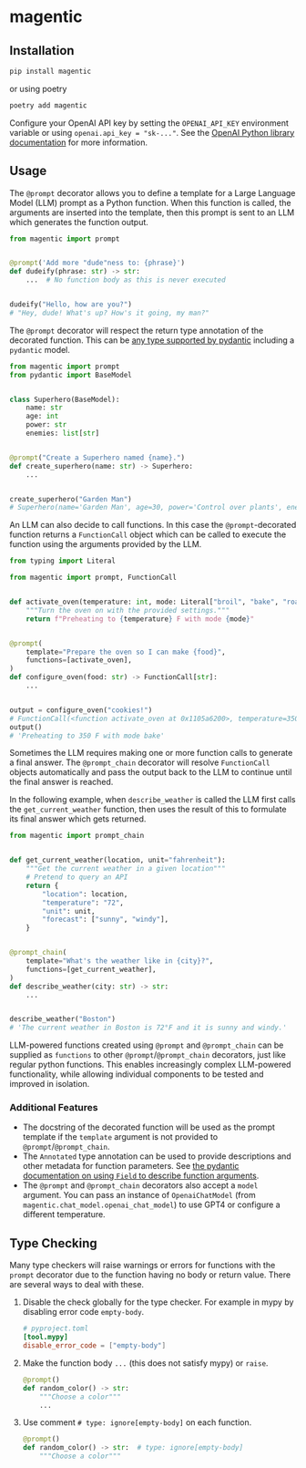 # magentic

## Installation

```sh
pip install magentic
```

or using poetry

```sh
poetry add magentic
```

Configure your OpenAI API key by setting the `OPENAI_API_KEY` environment variable or using `openai.api_key = "sk-..."`. See the [OpenAI Python library documentation](https://github.com/openai/openai-python#usage) for more information.

## Usage

The `@prompt` decorator allows you to define a template for a Large Language Model (LLM) prompt as a Python function. When this function is called, the arguments are inserted into the template, then this prompt is sent to an LLM which generates the function output.

```python
from magentic import prompt


@prompt('Add more "dude"ness to: {phrase}')
def dudeify(phrase: str) -> str:
    ...  # No function body as this is never executed


dudeify("Hello, how are you?")
# "Hey, dude! What's up? How's it going, my man?"
```

The `@prompt` decorator will respect the return type annotation of the decorated function. This can be [any type supported by pydantic](https://docs.pydantic.dev/latest/usage/types/types/) including a `pydantic` model.

```python
from magentic import prompt
from pydantic import BaseModel


class Superhero(BaseModel):
    name: str
    age: int
    power: str
    enemies: list[str]


@prompt("Create a Superhero named {name}.")
def create_superhero(name: str) -> Superhero:
    ...


create_superhero("Garden Man")
# Superhero(name='Garden Man', age=30, power='Control over plants', enemies=['Pollution Man', 'Concrete Woman'])
```

An LLM can also decide to call functions. In this case the `@prompt`-decorated function returns a `FunctionCall` object which can be called to execute the function using the arguments provided by the LLM.

```python
from typing import Literal

from magentic import prompt, FunctionCall


def activate_oven(temperature: int, mode: Literal["broil", "bake", "roast"]) -> str:
    """Turn the oven on with the provided settings."""
    return f"Preheating to {temperature} F with mode {mode}"


@prompt(
    template="Prepare the oven so I can make {food}",
    functions=[activate_oven],
)
def configure_oven(food: str) -> FunctionCall[str]:
    ...


output = configure_oven("cookies!")
# FunctionCall(<function activate_oven at 0x1105a6200>, temperature=350, mode='bake')
output()
# 'Preheating to 350 F with mode bake'
```

Sometimes the LLM requires making one or more function calls to generate a final answer. The `@prompt_chain` decorator will resolve `FunctionCall` objects automatically and pass the output back to the LLM to continue until the final answer is reached.

In the following example, when `describe_weather` is called the LLM first calls the `get_current_weather` function, then uses the result of this to formulate its final answer which gets returned.

```python
from magentic import prompt_chain


def get_current_weather(location, unit="fahrenheit"):
    """Get the current weather in a given location"""
    # Pretend to query an API
    return {
        "location": location,
        "temperature": "72",
        "unit": unit,
        "forecast": ["sunny", "windy"],
    }


@prompt_chain(
    template="What's the weather like in {city}?",
    functions=[get_current_weather],
)
def describe_weather(city: str) -> str:
    ...


describe_weather("Boston")
# 'The current weather in Boston is 72°F and it is sunny and windy.'
```

LLM-powered functions created using `@prompt` and `@prompt_chain` can be supplied as `functions` to other `@prompt`/`@prompt_chain` decorators, just like regular python functions. This enables increasingly complex LLM-powered functionality, while allowing individual components to be tested and improved in isolation.

### Additional Features

- The docstring of the decorated function will be used as the prompt template if the `template` argument is not provided to `@prompt`/`@prompt_chain`.
- The `Annotated` type annotation can be used to provide descriptions and other metadata for function parameters. See [the pydantic documentation on using `Field` to describe function arguments](https://docs.pydantic.dev/latest/usage/validation_decorator/#using-field-to-describe-function-arguments).
- The `@prompt` and `@prompt_chain` decorators also accept a `model` argument. You can pass an instance of `OpenaiChatModel` (from `magentic.chat_model.openai_chat_model`) to use GPT4 or configure a different temperature.

## Type Checking

Many type checkers will raise warnings or errors for functions with the `prompt` decorator due to the function having no body or return value. There are several ways to deal with these.

1. Disable the check globally for the type checker. For example in mypy by disabling error code `empty-body`.
   ```toml
   # pyproject.toml
   [tool.mypy]
   disable_error_code = ["empty-body"]
   ```
1. Make the function body `...` (this does not satisfy mypy) or `raise`.
   ```python
   @prompt()
   def random_color() -> str:
       """Choose a color"""
       ...
   ```
1. Use comment `# type: ignore[empty-body]` on each function.
   ```python
   @prompt()
   def random_color() -> str:  # type: ignore[empty-body]
       """Choose a color"""
   ```

